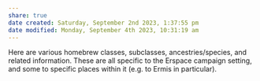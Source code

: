 ```yaml
---
share: true
date created: Saturday, September 2nd 2023, 1:37:55 pm
date modified: Monday, September 4th 2023, 10:31:19 am
---
```


Here are various homebrew classes, subclasses, ancestries/species, and related information. These are all specific to the Erspace campaign setting, and some to specific places within it (e.g. to Ermis in particular). 